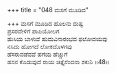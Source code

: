 +++
title = "048 ಮಸಗೆ ಮೂಡಿದ"

+++
ಮಸಗೆ ಮೂಡಿದ ಹೊಲನು ದುಷ್ಟ  
ಪ್ರಸರದೇಳಿಗೆ ಪಾಪಿಯೋಲಗ  
ಹುಸಿಯ ಬಾಳುವೆ ಹುದುವಿನಾರಂಭದ ಫಲೋದಯವು  
ನಸಿದು ಹೋಗದೆ ಲೋಕದೊಳಗವು  
ಹೆಸರುವಡೆವವೆ ಹಗೆಯ ಹೆಚ್ಚುಗೆ  
ಹಸನ ಕೊಡುವುದೆ ರಾಯ ಚಿತ್ತೈಸೆಂದನಾ ಶಕುನಿ    ॥48॥